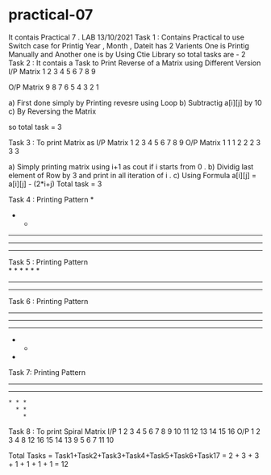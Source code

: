 # practical-07
It contais Practical 7 . LAB 13/10/2021
Task 1 :
Contains Practical to use Switch case for Printig Year , Month , Dateit has 2 Varients One is Printig Manually and Another one is by Using Ctie Library so total tasks are - 2 
Task 2 :
It contais a Task to Print Reverse of a Matrix using Different Version
I/P Matrix
1 2 3
4 5 6
7 8 9

O/P Matrix 
9 8 7
6 5 4
3 2 1

a) First done simply by Printing revesre using Loop
b) Subtractig a[i][j] by 10
c) By Reversing the Matrix

so total task = 3 

Task 3 :
To print Matrix as
I/P Matrix 
1 2 3
4 5 6
7 8 9
O/P Matrix 
1 1 1
2 2 2
3 3 3

a) Simply printing matrix using i+1 as cout if i starts from 0 .
b) Dividig last element of Row by 3 and print in all iteration of i .
c) Using Formula a[i][j] = a[i][j] - (2*i+j) 
Total task = 3

Task 4 :
Printing Pattern 
*
* *
* * *
* * * *
* * * * *

Task 5 :
Printing Pattern  
         *
       * *
     * * *
   * * * *
 * * * * *

Task 6 :
Printing Pattern 
* * * * *
* * * *
* * *
* *
*
Task 7:
Printing Pattern
* * * * *
  * * * *
    * * *
      * *
        *
        
Task 8 :
To print Spiral Matrix 
I/P
1   2   3   4 
5   6   7   8 
9  10  11  12
13 14  15  16
O/P
1 2 3 4 8 12 16 15 14 13 9 5 6 7 11 10

Total Tasks = Task1+Task2+Task3+Task4+Task5+Task6+Task17 = 2 + 3 + 3 + 1 + 1 + 1 + 1 = 12 

